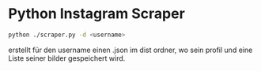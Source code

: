 # Python Instagram Scraper

```bash
python ./scraper.py -d <username>
```
erstellt für den username einen <username>.json im dist ordner, wo sein profil und eine Liste seiner bilder gespeichert wird.

